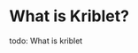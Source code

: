 <!-- TITLE: Kriblet -->
<!-- SUBTITLE: Kriblet team projects documentation -->

# What is Kriblet?
todo: What is kriblet
